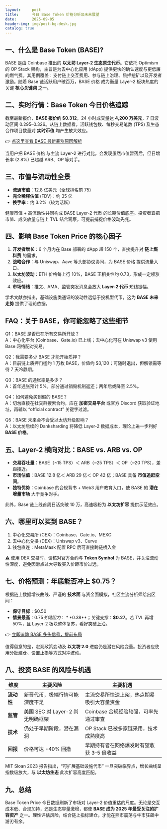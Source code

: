 ```yaml
---
layout:     post
title:      今日 Base Token 价格分析及未来展望
date:       2025-09-05
header-img: img/post-bg-desk.jpg
catalog: true
---
```


## 一、什么是 Base Token (BASE)?
BASE 是由 Coinbase 推出的 **以太坊 Layer-2 生态原生代币**。它依托 Optimism 的 OP Stack 架构，主旨是为去中心化应用 (dApp) 提供更快的确认速度与更低廉的燃气费。其用例覆盖：支付链上交互费用、参与链上治理、质押挖矿以及开发者激励。随着 Base 链活跃用户破百万，BASE 价格 成为衡量 Layer-2 板块热度的关键 **核心关键词** 之一。

## 二、实时行情：Base Token 今日价格追踪
截至最新报价，**BASE 报价约 $0.312**，24 小时成交量达 **4,200 万美元**，7 日波动区间 $0.295–$0.326。从链上数据看，活跃钱包数、每秒交易笔数 (TPS) 及生态合作项目数量对 **实时币值** 均产生放大效应。

👉 [点这里查看 BASE 最新暴涨原因解析](https://okxdog.com/)

当用户把 BASE 价格 与主流 Layer-2 进行对比，会发现虽然市值暂落后，但日增长率 (2.8%) 已超越 ARB、OP 等对手。

## 三、市值与流动性全景
- **流通市值**：12.8 亿美元（全球排名前 75）  
- **完全稀释估值** (FDV)：约 35 亿  
- **换手率**：约 3.2%（较为活跃）

健康市值 + 高流动性共同构成 BASE Layer-2 代币 的长期价值底座。投资者宜把市值、成交放量与链上 TVL 结合观察，可提前捕捉价格波动先兆。

## 四、影响 Base Token Price 的核心因子
1. **开发者增长**：6 个月内在 Base 部署的 dApp 超 150 个，直接提升对 **链上燃料费** 的需求。  
2. **战略合作**：与 Uniswap、Aave 等头部协议协同，为 BASE 价格 提供流量入口。  
3. **以太坊波动**：ETH 价格每上行 10%，BASE 正相关性约 0.73，形成一定领涨效应。  
4. **市场情绪**：推文、AMA、监管突发消息会放大 **Layer-2 代币** 短线振幅。  

学术文献亦指出，基础设施类通证的波动性远低于投机型代币，这为 **BASE 未来走势** 提供了理论依据。

## FAQ：关于 BASE，你可能忽略了这些细节
Q1：BASE 是否已在所有交易所开放？  
A：中心化平台 (Coinbase、Gate.io) 已上线；去中心化可在 Uniswap v3 使用 Base 网络配对交易。

Q2：我需要多少 BASE 才能开始质押？  
A：目前链上质押门槛约 1 万枚 BASE，价值约 $3,120；可随时退出，但解锁需等待 7 天冷静期。

Q3：BASE 的通胀率是多少？  
A：首年通胀预计 5%，部分通过销毁机制返还；两年后或降至 2.5%。

Q4：如何避免买到假的 BASE？  
A：切勿直接在社交群搜索合约，应在 **加密交易平台** 或官方 Discord 获取验证地址，再辅以 “official contract” 关键字过滤。

Q5：BASE 未来会不会受以太坊升级影响？  
A：以太坊后续的 Danksharding 将降低 Layer-2 数据成本，理论上进一步利好 **BASE 价格**。

## 五、Layer-2 横向对比：BASE vs. ARB vs. OP
- **交易吞吐量**：BASE（~15 TPS）＜ ARB（~25 TPS）＜ OP（~20 TPS），差距接近。  
- **市场估值**：BASE 12.8 亿＜ ARB 29 亿＜ OP 42 亿；BASE 具备 **市值追赶空间**。  
- **独特优势**：Coinbase 的合规背书 + Web3 用户教育入口，使 BASE 的 **潜在增量市场** 大于竞争对手。

此外，Base 链上线首周日活突破 10 万，高速吸粉为 **以太坊扩容** 提供示范效应。

## 六、哪里可以买到 BASE？
1. 中心化交易所 (CEX)：Coinbase、Gate.io、MEXC  
2. 去中心化兑换 (DEX)：Uniswap v3、Curve  
3. 钱包直连：MetaMask 配置 RPC 后可直接跨链桥入金

⚠️ 使用 DEX 交易时，请核对官方合约与 **Token Symbol** 为 BASE，并关注流动性深度，避免因滑点过大导致买入价距市价过远。

## 七、价格预测：年底能否冲上 $0.75？
根据链上数据增长曲线、严谨的 **技术面** 与资金面模拟，社区主流分析师给出区间：
- **保守目标**：$0.50  
- **情景最高**：$0.75  
关键阻力：**$0.38**；关键支撑：**$0.27**。若 TVL 再增 50%，且 Layer-2 板块整体复苏，看好突破上沿。

👉 [立即追踪 BASE 多头信号，提前布局](https://okxdog.com/)

值得留意的是，宏观政策变动及 **以太坊 2.0** 进度仍是潜在风险变量。投资者应使用分批建仓、设置止损等方式对冲波动。

## 八、投资 BASE 的风险与机遇
| 维度 | 主要风险 | 主要机遇 |
| --- | --- | --- |
| **流动性** | 新晋代币，极端行情可能深度不足 | 主流交易所快速上架，热点期易吸引大容量资金 |
| **监管** | 美国 SEC 对 Layer-2 尚无明确框架 | Coinbase 合规经验较强，可率先通过审查 |
| **技术** | 仍处于早期阶段，潜在漏洞 | OP Stack 已被多家链采用，技术成熟度高 |
| **回报** | 价格可达 -40% 回撤 | 早期持有者在网络爆发时有望收获 3–5 倍收益 |

MIT Sloan 2023 报告指出，“可扩展基础设施代币” 一旦突破临界点，增长曲线呈指数级放大，与 **以太坊生态** 此次扩容高度匹配。

## 九、总结
Base Token Price 今日数据刷新了市场对 Layer-2 价值重估的尺度。无论是交互成本低、合规加持，还是生态容量激增，都使 **BASE 成为 2025 年最受关注的扩容资产** 之一。理性评估风险，结合链上指标建仓，才能在熊市震荡与牛市狂飙中游刃有余。
